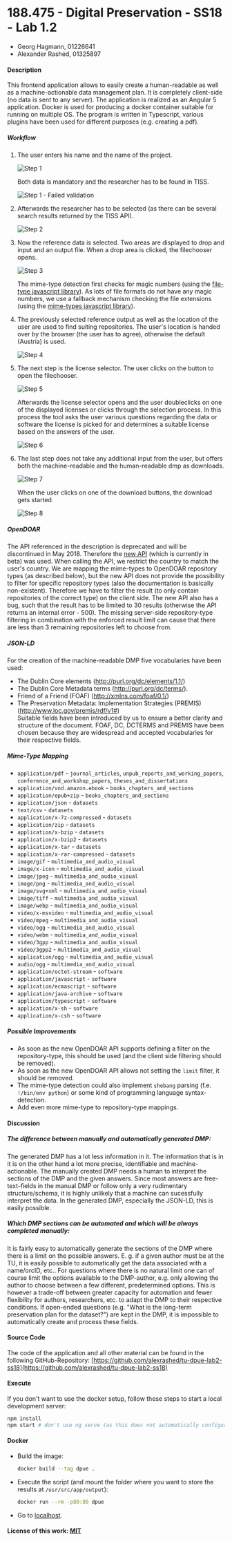 # 188.475 - Digital Preservation - SS18 - Lab 1.2

- Georg Hagmann, 01226641
- Alexander Rashed, 01325897

#### Description

This frontend application allows to easily create a human-readable as well as a machine-actionable data management plan.
It is completely client-side (no data is sent to any server). The application is realized as an Angular 5 application. Docker is used for producing a docker
container suitable for running on multiple OS. The program is written in Typescript, various plugins have been used for different purposes (e.g. creating a pdf).

##### Workflow
1. The user enters his name and the name of the project.

   ![Step 1](1.png)

   Both data is mandatory and the researcher has to be found in TISS.

   ![Step 1 - Failed validation](1-validation.png)
2. Afterwards the researcher has to be selected (as there can be several search results returned by the TISS API).

   ![Step 2](2.png)
3. Now the reference data is selected. Two areas are displayed to drop and input and an output file.
   When a drop area is clicked, the filechooser opens.

   ![Step 3](3.png)

   The mime-type detection first checks for magic numbers (using the [file-type javascript library](https://github.com/sindresorhus/file-type)).
   As lots of file formats do not have any magic numbers, we use a fallback mechanism checking the file extensions (using the [mime-types javascript library](https://github.com/jshttp/mime-types)).
4. The previously selected reference output as well as the location of the user are used to find suiting repositories.
   The user's location is handed over by the browser (the user has to agree), otherwise the default (Austria) is used.

   ![Step 4](4.png)
5. The next step is the license selector. The user clicks on the button to open the filechooser.

   ![Step 5](5.png)

   Afterwards the license selector opens and the user doubleclicks on one of the displayed licenses or clicks through the selection process. In this process the tool
   asks the user various questions regarding the data or software the license is picked for and determines a suitable license based on the answers of the user.

   ![Step 6](6.png)
6. The last step does not take any additional input from the user, but offers both the machine-readable and the human-readable dmp as downloads.

   ![Step 7](7.png)

   When the user clicks on one of the download buttons, the download gets started.

   ![Step 8](8.png)

##### OpenDOAR
The API referenced in the description is deprecated and will be discontinued in May 2018. Therefore the [new API](http://v2.opendoar.sherpa.ac.uk/api.html) (which is currently in beta) was used.
When calling the API, we restrict the country to match the user's country.
We are mapping the mime-types to OpenDOAR repository types (as described below), but the new API does not provide the possibility to filter for specific repository types (also the documentation is basically non-existent).
Therefore we have to filter the result (to only contain repositories of the correct type) on the client side.
The new API also has a bug, such that the result has to be limited to 30 results (otherwise the API returns an internal error - 500).
The missing server-side repository-type filtering in combination with the enforced result limit can cause that there are less than 3 remaining repositories left to choose from.

##### JSON-LD
For the creation of the machine-readable DMP five vocabularies have been used:
- The Dublin Core elements (http://purl.org/dc/elements/1.1/)  
- The Dublin Core Metadata terms (http://purl.org/dc/terms/).  
- Friend of a Friend (FOAF) (http://xmlns.com/foaf/0.1/)  
- The Preservation Metadata: Implementation Strategies (PREMIS) (http://www.loc.gov/premis/rdf/v1#)  
  Suitable fields have been introduced by us to ensure a better clarity and structure of the document.
  FOAF, DC, DCTERMS and PREMIS have been chosen because they are widespread and accepted vocabularies for their respective fields.

##### Mime-Type Mapping
- `application/pdf` - `journal_articles`, `unpub_reports_and_working_papers`, `conference_and_workshop_papers`, `theses_and_dissertations`
- `application/vnd.amazon.ebook` - `books_chapters_and_sections`
- `application/epub+zip` - `books_chapters_and_sections`
- `application/json` - `datasets`
- `text/csv` - `datasets`
- `application/x-7z-compressed` - `datasets`
- `application/zip` - `datasets`
- `application/x-bzip` - `datasets`
- `application/x-bzip2` - `datasets`
- `application/x-tar` - `datasets`
- `application/x-rar-compressed` - `datasets`
- `image/gif` - `multimedia_and_audio_visual`
- `image/x-icon` - `multimedia_and_audio_visual`
- `image/jpeg` - `multimedia_and_audio_visual`
- `image/png` - `multimedia_and_audio_visual`
- `image/svg+xml` - `multimedia_and_audio_visual`
- `image/tiff` - `multimedia_and_audio_visual`
- `image/webp` - `multimedia_and_audio_visual`
- `video/x-msvideo` - `multimedia_and_audio_visual`
- `video/mpeg` - `multimedia_and_audio_visual`
- `video/ogg` - `multimedia_and_audio_visual`
- `video/webm` - `multimedia_and_audio_visual`
- `video/3gpp` - `multimedia_and_audio_visual`
- `video/3gpp2` - `multimedia_and_audio_visual`
- `application/ogg` - `multimedia_and_audio_visual`
- `audio/ogg` - `multimedia_and_audio_visual`
- `application/octet-stream` - `software`
- `application/javascript` - `software`
- `application/ecmascript` - `software`
- `application/java-archive` - `software`
- `application/typescript` - `software`
- `application/x-sh` - `software`
- `application/x-csh` - `software`


##### Possible Improvements
- As soon as the new OpenDOAR API supports defining a filter on the repository-type, this should be used (and the client side filtering should be removed).
- As soon as the new OpenDOAR API allows not setting the `limit` filter, it should be removed.
- The mime-type detection could also implement `shebang` parsing (f.e. `!/bin/env python`) or some kind of programming language syntax-detection.
- Add even more mime-type to repository-type mappings.

#### Discussion

##### The difference between manually and automatically generated DMP:
The generated DMP has a lot less information in it. The information that is in it is on the other hand a lot more precise, identifiable and machine-actionable.
The manually created DMP needs a human to interpret the sections of the DMP and the given answers. Since most answers are free-text-fields in the manual DMP or
follow only a very rudimentary structure/schema, it is highly unlikely that a machine can sucessfully interpret the data. In the generated DMP, especially the JSON-LD,
this is easily possible.

##### Which DMP sections can be automated and which will be always completed manually:
It is fairly easy to automatically generate the sections of the DMP where there is a limit on the possible answers. E. g. if a given author must be at the TU, it is easily possible
to automatically get the data associated with a name/orcID, etc.. For questions where there is no natural limit one can of course limit the options available to the DMP-author, e.g.
only allowing the author to choose between a few different, predetermined options. This is however a trade-off between greater capacity for automation and fewer flexibility for authors,
 researchers, etc. to adapt the DMP to their respective conditions. If open-ended questions (e.g. "What is the long-term preservation plan for the dataset?") are kept in the DMP, it is
 impossible to automatically create and process these fields.

#### Source Code
The code of the application and all other material can be found in the following GitHub-Repository: [https://github.com/alexrashed/tu-dpue-lab2-ss18](https://github.com/alexrashed/tu-dpue-lab2-ss18)


#### Execute
If you don't want to use the docker setup, follow these steps to start a local development server:
```bash
npm install
npm start # don't use ng serve (as this does not automatically configure the API proxy configuration)
```

#### Docker
- Build the image:
  ```bash
  docker build --tag dpue .
  ```
- Execute the script (and mount the folder where you want to store the results at `/usr/src/app/output`):
  ```bash
  docker run --rm -p80:80 dpue
  ```
- Go to [localhost](http://localhost:80).

#### License of this work: [MIT](https://opensource.org/licenses/MIT)
